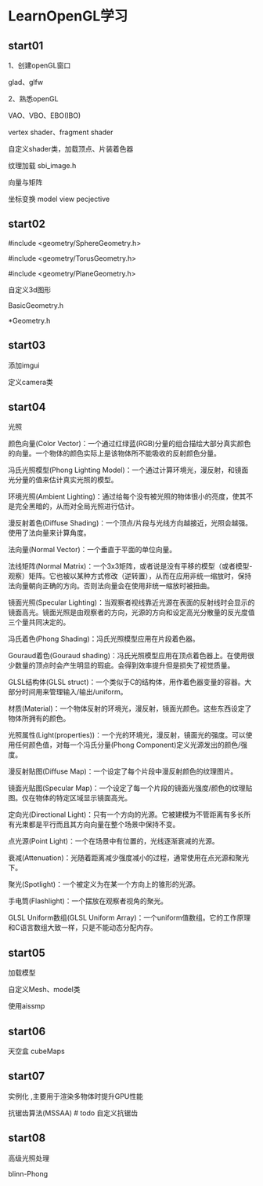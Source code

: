 # LearnOpenGL学习



## start01

1、创建openGL窗口

glad、glfw

2、熟悉openGL

VAO、VBO、EBO(IBO)

vertex shader、fragment shader

自定义shader类，加载顶点、片装着色器

纹理加载 sbi_image.h

向量与矩阵

坐标变换 model view pecjective

## start02

#include <geometry/SphereGeometry.h>

#include <geometry/TorusGeometry.h>

#include <geometry/PlaneGeometry.h>

自定义3d图形 

BasicGeometry.h

*Geometry.h

## start03

添加imgui

定义camera类

## start04

光照

颜色向量(Color Vector)：一个通过红绿蓝(RGB)分量的组合描绘大部分真实颜色的向量。一个物体的颜色实际上是该物体所不能吸收的反射颜色分量。

冯氏光照模型(Phong Lighting Model)：一个通过计算环境光，漫反射，和镜面光分量的值来估计真实光照的模型。

环境光照(Ambient Lighting)：通过给每个没有被光照的物体很小的亮度，使其不是完全黑暗的，从而对全局光照进行估计。

漫反射着色(Diffuse Shading)：一个顶点/片段与光线方向越接近，光照会越强。使用了法向量来计算角度。

法向量(Normal Vector)：一个垂直于平面的单位向量。

法线矩阵(Normal Matrix)：一个3x3矩阵，或者说是没有平移的模型（或者模型-观察）矩阵。它也被以某种方式修改（逆转置），从而在应用非统一缩放时，保持法向量朝向正确的方向。否则法向量会在使用非统一缩放时被扭曲。

镜面光照(Specular Lighting)：当观察者视线靠近光源在表面的反射线时会显示的镜面高光。镜面光照是由观察者的方向，光源的方向和设定高光分散量的反光度值三个量共同决定的。

冯氏着色(Phong Shading)：冯氏光照模型应用在片段着色器。

Gouraud着色(Gouraud shading)：冯氏光照模型应用在顶点着色器上。在使用很少数量的顶点时会产生明显的瑕疵。会得到效率提升但是损失了视觉质量。

GLSL结构体(GLSL struct)：一个类似于C的结构体，用作着色器变量的容器。大部分时间用来管理输入/输出/uniform。

材质(Material)：一个物体反射的环境光，漫反射，镜面光颜色。这些东西设定了物体所拥有的颜色。

光照属性(Light(properties))：一个光的环境光，漫反射，镜面光的强度。可以使用任何颜色值，对每一个冯氏分量(Phong Component)定义光源发出的颜色/强度。

漫反射贴图(Diffuse Map)：一个设定了每个片段中漫反射颜色的纹理图片。

镜面光贴图(Specular Map)：一个设定了每一个片段的镜面光强度/颜色的纹理贴图。仅在物体的特定区域显示镜面高光。

定向光(Directional Light)：只有一个方向的光源。它被建模为不管距离有多长所有光束都是平行而且其方向向量在整个场景中保持不变。

点光源(Point Light)：一个在场景中有位置的，光线逐渐衰减的光源。

衰减(Attenuation)：光随着距离减少强度减小的过程，通常使用在点光源和聚光下。

聚光(Spotlight)：一个被定义为在某一个方向上的锥形的光源。

手电筒(Flashlight)：一个摆放在观察者视角的聚光。

GLSL Uniform数组(GLSL Uniform Array)：一个uniform值数组。它的工作原理和C语言数组大致一样，只是不能动态分配内存。

## start05
加载模型

自定义Mesh、model类

使用aissmp

## start06
天空盒 cubeMaps

## start07
实例化 ,主要用于渲染多物体时提升GPU性能

抗锯齿算法(MSSAA) # todo 自定义抗锯齿


## start08
高级光照处理

blinn-Phong







